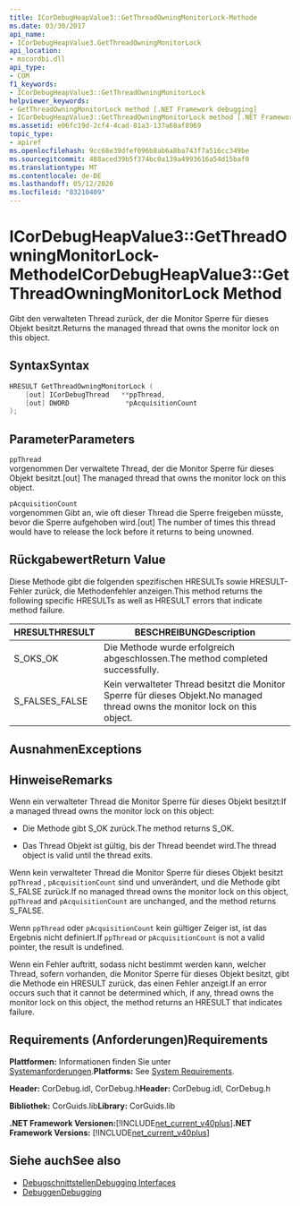 ```yaml
---
title: ICorDebugHeapValue3::GetThreadOwningMonitorLock-Methode
ms.date: 03/30/2017
api_name:
- ICorDebugHeapValue3.GetThreadOwningMonitorLock
api_location:
- mscordbi.dll
api_type:
- COM
f1_keywords:
- ICorDebugHeapValue3::GetThreadOwningMonitorLock
helpviewer_keywords:
- GetThreadOwningMonitorLock method [.NET Framework debugging]
- ICorDebugHeapValue3::GetThreadOwningMonitorLock method [.NET Framework debugging]
ms.assetid: e06fc19d-2cf4-4cad-81a3-137a68af8969
topic_type:
- apiref
ms.openlocfilehash: 9cc68e39dfef096b8ab6a8ba743f7a516cc349be
ms.sourcegitcommit: 488aced39b5f374bc0a139a4993616a54d15baf0
ms.translationtype: MT
ms.contentlocale: de-DE
ms.lasthandoff: 05/12/2020
ms.locfileid: "83210409"
---
```

# <a name="icordebugheapvalue3getthreadowningmonitorlock-method"></a><span data-ttu-id="d0f38-102">ICorDebugHeapValue3::GetThreadOwningMonitorLock-Methode</span><span class="sxs-lookup"><span data-stu-id="d0f38-102">ICorDebugHeapValue3::GetThreadOwningMonitorLock Method</span></span>
<span data-ttu-id="d0f38-103">Gibt den verwalteten Thread zurück, der die Monitor Sperre für dieses Objekt besitzt.</span><span class="sxs-lookup"><span data-stu-id="d0f38-103">Returns the managed thread that owns the monitor lock on this object.</span></span>  
  
## <a name="syntax"></a><span data-ttu-id="d0f38-104">Syntax</span><span class="sxs-lookup"><span data-stu-id="d0f38-104">Syntax</span></span>  
  
```cpp  
HRESULT GetThreadOwningMonitorLock (  
    [out] ICorDebugThread   **ppThread,  
    [out] DWORD              *pAcquisitionCount  
);  
```  
  
## <a name="parameters"></a><span data-ttu-id="d0f38-105">Parameter</span><span class="sxs-lookup"><span data-stu-id="d0f38-105">Parameters</span></span>  
 `ppThread`  
 <span data-ttu-id="d0f38-106">vorgenommen Der verwaltete Thread, der die Monitor Sperre für dieses Objekt besitzt.</span><span class="sxs-lookup"><span data-stu-id="d0f38-106">[out] The managed thread that owns the monitor lock on this object.</span></span>  
  
 `pAcquisitionCount`  
 <span data-ttu-id="d0f38-107">vorgenommen Gibt an, wie oft dieser Thread die Sperre freigeben müsste, bevor die Sperre aufgehoben wird.</span><span class="sxs-lookup"><span data-stu-id="d0f38-107">[out] The number of times this thread would have to release the lock before it returns to being unowned.</span></span>  
  
## <a name="return-value"></a><span data-ttu-id="d0f38-108">Rückgabewert</span><span class="sxs-lookup"><span data-stu-id="d0f38-108">Return Value</span></span>  
 <span data-ttu-id="d0f38-109">Diese Methode gibt die folgenden spezifischen HRESULTs sowie HRESULT-Fehler zurück, die Methodenfehler anzeigen.</span><span class="sxs-lookup"><span data-stu-id="d0f38-109">This method returns the following specific HRESULTs as well as HRESULT errors that indicate method failure.</span></span>  
  
|<span data-ttu-id="d0f38-110">HRESULT</span><span class="sxs-lookup"><span data-stu-id="d0f38-110">HRESULT</span></span>|<span data-ttu-id="d0f38-111">BESCHREIBUNG</span><span class="sxs-lookup"><span data-stu-id="d0f38-111">Description</span></span>|  
|-------------|-----------------|  
|<span data-ttu-id="d0f38-112">S_OK</span><span class="sxs-lookup"><span data-stu-id="d0f38-112">S_OK</span></span>|<span data-ttu-id="d0f38-113">Die Methode wurde erfolgreich abgeschlossen.</span><span class="sxs-lookup"><span data-stu-id="d0f38-113">The method completed successfully.</span></span>|  
|<span data-ttu-id="d0f38-114">S_FALSE</span><span class="sxs-lookup"><span data-stu-id="d0f38-114">S_FALSE</span></span>|<span data-ttu-id="d0f38-115">Kein verwalteter Thread besitzt die Monitor Sperre für dieses Objekt.</span><span class="sxs-lookup"><span data-stu-id="d0f38-115">No managed thread owns the monitor lock on this object.</span></span>|  
  
## <a name="exceptions"></a><span data-ttu-id="d0f38-116">Ausnahmen</span><span class="sxs-lookup"><span data-stu-id="d0f38-116">Exceptions</span></span>  
  
## <a name="remarks"></a><span data-ttu-id="d0f38-117">Hinweise</span><span class="sxs-lookup"><span data-stu-id="d0f38-117">Remarks</span></span>  
 <span data-ttu-id="d0f38-118">Wenn ein verwalteter Thread die Monitor Sperre für dieses Objekt besitzt:</span><span class="sxs-lookup"><span data-stu-id="d0f38-118">If a managed thread owns the monitor lock on this object:</span></span>  
  
- <span data-ttu-id="d0f38-119">Die Methode gibt S_OK zurück.</span><span class="sxs-lookup"><span data-stu-id="d0f38-119">The method returns S_OK.</span></span>  
  
- <span data-ttu-id="d0f38-120">Das Thread Objekt ist gültig, bis der Thread beendet wird.</span><span class="sxs-lookup"><span data-stu-id="d0f38-120">The thread object is valid until the thread exits.</span></span>  
  
 <span data-ttu-id="d0f38-121">Wenn kein verwalteter Thread die Monitor Sperre für dieses Objekt besitzt `ppThread` , `pAcquisitionCount` sind und unverändert, und die Methode gibt S_FALSE zurück.</span><span class="sxs-lookup"><span data-stu-id="d0f38-121">If no managed thread owns the monitor lock on this object, `ppThread` and `pAcquisitionCount` are unchanged, and the method returns S_FALSE.</span></span>  
  
 <span data-ttu-id="d0f38-122">Wenn `ppThread` oder `pAcquisitionCount` kein gültiger Zeiger ist, ist das Ergebnis nicht definiert.</span><span class="sxs-lookup"><span data-stu-id="d0f38-122">If `ppThread` or `pAcquisitionCount` is not a valid pointer, the result is undefined.</span></span>  
  
 <span data-ttu-id="d0f38-123">Wenn ein Fehler auftritt, sodass nicht bestimmt werden kann, welcher Thread, sofern vorhanden, die Monitor Sperre für dieses Objekt besitzt, gibt die Methode ein HRESULT zurück, das einen Fehler anzeigt.</span><span class="sxs-lookup"><span data-stu-id="d0f38-123">If an error occurs such that it cannot be determined which, if any, thread owns the monitor lock on this object, the method returns an HRESULT that indicates failure.</span></span>  
  
## <a name="requirements"></a><span data-ttu-id="d0f38-124">Requirements (Anforderungen)</span><span class="sxs-lookup"><span data-stu-id="d0f38-124">Requirements</span></span>  
 <span data-ttu-id="d0f38-125">**Plattformen:** Informationen finden Sie unter [Systemanforderungen](../../get-started/system-requirements.md).</span><span class="sxs-lookup"><span data-stu-id="d0f38-125">**Platforms:** See [System Requirements](../../get-started/system-requirements.md).</span></span>  
  
 <span data-ttu-id="d0f38-126">**Header:** CorDebug.idl, CorDebug.h</span><span class="sxs-lookup"><span data-stu-id="d0f38-126">**Header:** CorDebug.idl, CorDebug.h</span></span>  
  
 <span data-ttu-id="d0f38-127">**Bibliothek:** CorGuids.lib</span><span class="sxs-lookup"><span data-stu-id="d0f38-127">**Library:** CorGuids.lib</span></span>  
  
 <span data-ttu-id="d0f38-128">**.NET Framework Versionen:**[!INCLUDE[net_current_v40plus](../../../../includes/net-current-v40plus-md.md)]</span><span class="sxs-lookup"><span data-stu-id="d0f38-128">**.NET Framework Versions:** [!INCLUDE[net_current_v40plus](../../../../includes/net-current-v40plus-md.md)]</span></span>  
  
## <a name="see-also"></a><span data-ttu-id="d0f38-129">Siehe auch</span><span class="sxs-lookup"><span data-stu-id="d0f38-129">See also</span></span>

- [<span data-ttu-id="d0f38-130">Debugschnittstellen</span><span class="sxs-lookup"><span data-stu-id="d0f38-130">Debugging Interfaces</span></span>](debugging-interfaces.md)
- [<span data-ttu-id="d0f38-131">Debuggen</span><span class="sxs-lookup"><span data-stu-id="d0f38-131">Debugging</span></span>](index.md)
